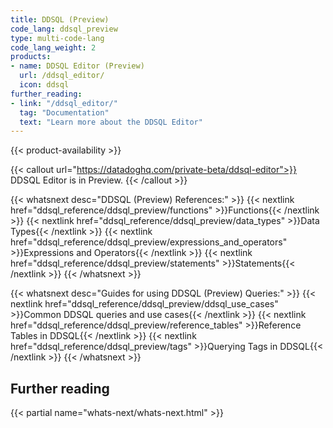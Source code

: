 ```yaml
---
title: DDSQL (Preview)
code_lang: ddsql_preview
type: multi-code-lang
code_lang_weight: 2
products: 
- name: DDSQL Editor (Preview)
  url: /ddsql_editor/
  icon: ddsql
further_reading:
- link: "/ddsql_editor/"
  tag: "Documentation"
  text: "Learn more about the DDSQL Editor"
---
```


{{< product-availability >}}

{{< callout url="https://datadoghq.com/private-beta/ddsql-editor">}}
DDSQL Editor is in Preview.
{{< /callout >}}

{{< whatsnext desc="DDSQL (Preview) References:" >}}
    {{< nextlink href="ddsql_reference/ddsql_preview/functions" >}}Functions{{< /nextlink >}}
    {{< nextlink href="ddsql_reference/ddsql_preview/data_types" >}}Data Types{{< /nextlink >}}
    {{< nextlink href="ddsql_reference/ddsql_preview/expressions_and_operators" >}}Expressions and Operators{{< /nextlink >}}
    {{< nextlink href="ddsql_reference/ddsql_preview/statements" >}}Statements{{< /nextlink >}}
{{< /whatsnext >}}

{{< whatsnext desc="Guides for using DDSQL (Preview) Queries:" >}}
    {{< nextlink href="ddsql_reference/ddsql_preview/ddsql_use_cases" >}}Common DDSQL queries and use cases{{< /nextlink >}}
    {{< nextlink href="ddsql_reference/ddsql_preview/reference_tables" >}}Reference Tables in DDSQL{{< /nextlink >}}
    {{< nextlink href="ddsql_reference/ddsql_preview/tags" >}}Querying Tags in DDSQL{{< /nextlink >}}
{{< /whatsnext >}}

## Further reading

{{< partial name="whats-next/whats-next.html" >}}
